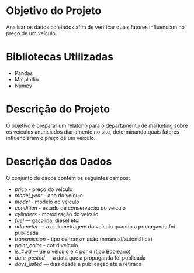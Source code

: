# Objetivo do Projeto
Analisar os dados coletados afim de verificar quais fatores influenciam no preço de um veículo.

# Bibliotecas Utilizadas
- Pandas
- Matplotlib
- Numpy

# Descrição do Projeto
O objetivo é preparar um relatório para o departamento de marketing sobre os veículos anunciados diariamente no site, determinando quais fatores influenciaram o preço de um veículo.

# Descrição dos Dados

O conjunto de dados contém os seguintes campos:
- *price* - preço do veículo
- *model_year* - ano do veículo
- *model* - modelo do veículo
- *condition* - estado de conservação do veículo
- *cylinders* - motorização do veículo
- *fuel* — gasolina, diesel etc.
- *odometer* — a quilometragem do veículo quando a propaganda foi publicada
- *transmission* - tipo de transmissão (nmanual/automática)
- *paint_color* - cor d veículo
- *is_4wd* — Se o veículo é 4 por 4 (tipo Booleano)
- *date_posted* — a data que a propaganda foi publicada
- *days_listed* — dias desde a publicação até a retirada
